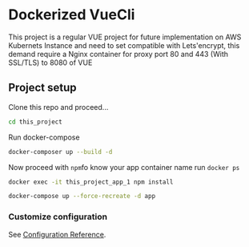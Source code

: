 # Dockerized VueCli

This project is a regular VUE project for future implementation on AWS Kubernets Instance and need to set compatible with Lets'encrypt, this demand require a Nginx container for proxy port 80 and 443 (With SSL/TLS) to 8080 of VUE

## Project setup

Clone this repo and proceed...

```bash
cd this_project
```

Run docker-compose

```bash
docker-composer up --build -d
```

Now proceed with `npm`fo know your app container name run `docker ps`

```bash
docker exec -it this_project_app_1 npm install
```

```bash
docker-compose up --force-recreate -d app
```

### Customize configuration
See [Configuration Reference](https://cli.vuejs.org/config/).
